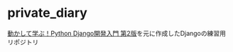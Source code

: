 # private_diary
[動かして学ぶ！Python Django開発入門 第2版](https://www.shoeisha.co.jp/book/detail/9784798174204)を元に作成したDjangoの練習用リポジトリ
